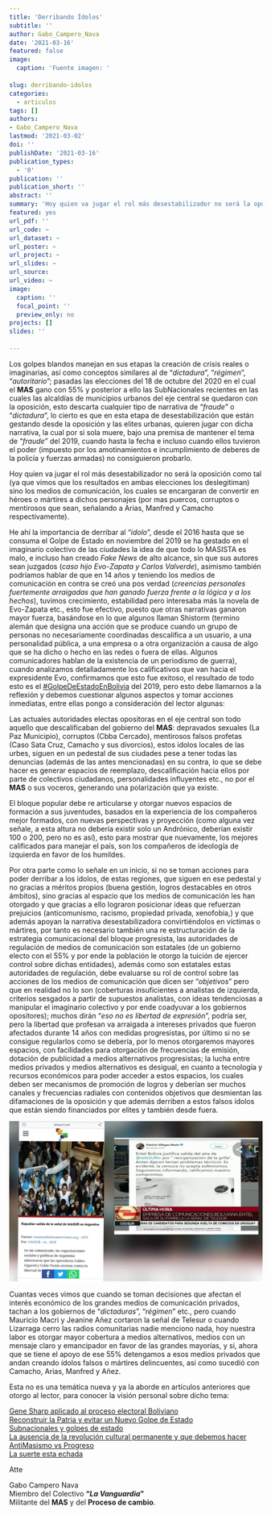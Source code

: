 ```yaml
---
title: 'Derribando Ídolos'
subtitle: ''
author: Gabo_Campero_Nava
date: '2021-03-16'
featured: false
image:
  caption: 'Fuente imagen: '

slug: derribando-idolos
categories:
  - articulos
tags: []
authors:
- Gabo_Campero_Nava
lastmod: '2021-03-02'
doi: ''
publishDate: '2021-03-16'
publication_types:
  - '0'
publication: ''
publication_short: ''
abstract: ''
summary: 'Hoy quien va jugar el rol más desestabilizador no será la oposición como tal (ya que vimos que los resultados en ambas elecciones los deslegitiman) sino los medios de comunicación'
featured: yes
url_pdf: ''
url_code: ~
url_dataset: ~
url_poster: ~
url_project: ~
url_slides: ~
url_source: 
url_video: ~
image:
  caption: ''
  focal_point: ''
  preview_only: no
projects: []
slides: ''

---
```


Los golpes blandos manejan en sus etapas la creación de crisis reales o imaginarias, así como conceptos similares al de “*dictadura*”, “*régimen*”, “*autoritario*”; pasadas las elecciones del 18 de octubre del 2020 en el cual el **MAS** gano con 55% y posterior a ello las SubNacionales recientes en las cuales las alcaldías de municipios urbanos del eje central se quedaron con la oposición, esto descarta cualquier tipo de narrativa de “*fraude*” o “*dictadura*”, lo cierto es que en esta etapa de desestabilización que están gestando desde la oposición y las elites urbanas, quieren jugar con dicha narrativa, la cual por si sola muere, bajo una premisa de mantener el tema de “*fraude*” del 2019, cuando hasta la fecha e incluso cuando ellos tuvieron el poder (impuesto por los amotinamientos e incumplimiento de deberes de la policía y fuerzas armadas) no consiguieron probarlo.

Hoy quien va jugar el rol más desestabilizador no será la oposición como tal (ya que vimos que los resultados en ambas elecciones los deslegitiman) sino los medios de comunicación, los cuales se encargaran de convertir en héroes o mártires a dichos personajes (por mas puercos, corruptos o mentirosos que sean, señalando a Arias, Manfred y Camacho respectivamente).

He ahí la importancia de derribar al “*ídolo*”, desde el 2016 hasta que se consuma el Golpe de Estado en noviembre del 2019 se ha gestado en el imaginario colectivo de las ciudades la idea de que todo lo MASISTA es malo, e incluso han creado *Fake News* de alto alcance, sin que sus autores sean juzgados (*caso hijo Evo-Zapata y Carlos Valverde*), asimismo también podríamos hablar de que en 14 años y teniendo los medios de comunicación en contra se creó una pos verdad (*creencias personales fuertemente arraigadas que han ganado fuerza frente a la lógica y a los hechos*), tuvimos crecimiento, estabilidad pero interesaba más la novela de Evo-Zapata etc., esto fue efectivo, puesto que otras narrativas ganaron mayor fuerza, basándose en lo que algunos llaman Shistorm (termino alemán que designa una acción que se produce cuando un grupo de personas no necesariamente coordinadas descalifica a un usuario, a una personalidad pública, a una empresa o a otra organización a causa de algo que se ha dicho o hecho en las redes o fuera de ellas. Algunos comunicadores hablan de la existencia de un periodismo de guerra), cuando analizamos detalladamente los calificativos que van hacia el expresidente Evo, confirmamos que esto fue exitoso, el resultado de todo esto es el [#GolpeDeEstadoEnBolivia]() del 2019, pero esto debe llamarnos a la reflexión y debemos cuestionar algunos aspectos y tomar acciones inmediatas, entre ellas pongo a consideración del lector algunas:

Las actuales autoridades electas opositoras en el eje central son todo aquello que descalificaban del gobierno del **MAS**: depravados sexuales (La Paz Municipio), corruptos (Cbba Cercado), mentirosos falsos profetas (Caso Sata Cruz, Camacho y sus divorcios), estos ídolos locales de las urbes, siguen en un pedestal de sus ciudades pese a tener todas las denuncias (además de las antes mencionadas) en su contra, lo que se debe hacer es generar espacios de reemplazo, descalificación hacia ellos por parte de colectivos ciudadanos, personalidades influyentes etc., no por el **MAS** o sus voceros, generando una polarización que ya existe.
 
El bloque popular debe re articularse y otorgar nuevos espacios de formación a sus juventudes, basados en la experiencia de los compañeros mejor formados, con nuevas perspectivas y proyección (como alguna vez señale, a esta altura no debería existir solo un Andrónico, deberían existir 100 o 200, pero no es así), esto para mostrar que nuevamente, los mejores calificados para manejar el país, son los compañeros de ideología de izquierda en favor de los humildes.

Por otra parte como lo señale en un inicio, si no se toman acciones para poder derribar a los ídolos, de estas regiones, que siguen en ese pedestal y no gracias a méritos propios (buena gestión, logros destacables en otros ámbitos), sino gracias al espacio que los medios de comunicación les han otorgado y que gracias a ello lograron posicionar ideas que refuerzan prejuicios (anticomunismo, racismo, propiedad privada, xenofobia,) y que además apoyan la narrativa desestabilizadora convirtiéndolos en víctimas o mártires, por tanto es necesario también una re estructuración de la estrategia comunicacional del bloque progresista, las autoridades de regulación de medios de comunicación son estatales (de un gobierno electo con el 55% y por ende la población le otorgo la tuición de ejercer control sobre dichas entidades),  además como son estatales estas autoridades de regulación, debe evaluarse su rol de control sobre las acciones de los medios de comunicación que dicen ser “*objetivos*” pero que en realidad no lo son (coberturas insuficientes a analistas de izquierda, criterios sesgados a partir de supuestos analistas, con ideas tendenciosas a manipular el imaginario colectivo y por ende coadyuvar a los gobiernos opositores); muchos dirán “*eso no es libertad de expresión*”, podría ser, pero la libertad que profesan va arraigada a intereses privados que fueron afectados durante 14 años con medidas progresistas, por último si no se consigue regularlos como se debería, por lo menos otorgaremos mayores espacios, con facilidades para otorgación de frecuencias de emisión, dotación de publicidad a medios alternativos progresistas; la lucha entre medios privados y medios alternativos es desigual, en cuanto a tecnología y recursos económicos para poder acceder a estos espacios, los cuales deben ser mecanismos de promoción de logros y deberían ser muchos canales y frecuencias radiales con contenidos objetivos que desmientan las difamaciones de la oposición y que además derriben a estos falsos ídolos que están siendo financiados por elites y también desde fuera.

![](1.jpeg)

Cuantas veces vimos que cuando se toman decisiones que afectan el interés económico de los grandes medios de comunicación privados, tachan a los gobiernos de “*dictaduras*”, “*régimen*” etc., pero cuando Mauricio Macri y Jeanine Añez cortaron la señal de Telesur o cuando Lizarraga cerro las radios comunitarias nadie menciono nada, hoy nuestra labor es otorgar mayor cobertura a medios alternativos, medios con un mensaje claro y emancipador en favor de las grandes mayorías, y si, ahora que se tiene el apoyo de ese 55% detengamos a esos medios privados que andan creando ídolos falsos o mártires delincuentes, así como sucedió con Camacho, Arias, Manfred y Añez.

Esta no es una temática nueva y ya la aborde en artículos anteriores que otorgo al lector, para conocer la visión personal sobre dicho tema:

[Gene Sharp aplicado al proceso electoral Boliviano](https://lavanguardia.netlify.app/publication/gene-sharp-aplicado/)<br>
[Reconstruir la Patria y evitar un Nuevo Golpe de Estado](https://lazurdaradio.com/reconstruir-la-patria-y-evitar-un-nuevo-golpe-de-estado/)<br>
[Subnacionales y golpes de estado](https://lavanguardia.netlify.app/publication/subnacionales-golpe/)<br>
[La ausencia de la revolución cultural permanente y que debemos hacer](https://lavanguardia.netlify.app/publication/ausencia-revolucion/)<br>
[AntiMasismo vs Progreso](https://lavanguardia.netlify.app/publication/antimasismo-vs-progreso/)<br>
[La suerte esta echada](https://lavanguardia.netlify.app/publication/la-suerte-esta-echada/)<br>

Atte

Gabo Campero Nava<br>
Miembro del Colectivo **“*La Vanguardia*”**<br>
Militante del **MAS** y del **Proceso de cambio**.<br>



